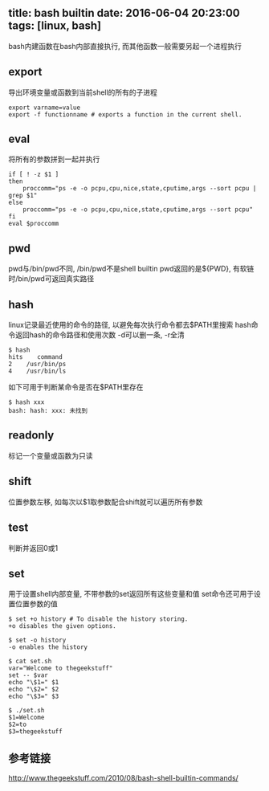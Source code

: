 title: bash builtin
date: 2016-06-04 20:23:00
tags: [linux, bash]
---

bash内建函数在bash内部直接执行,
而其他函数一般需要另起一个进程执行
<!--more-->

## export

导出环境变量或函数到当前shell的所有的子进程
```
export varname=value
export -f functionname # exports a function in the current shell.
```

## eval
将所有的参数拼到一起并执行
```
if [ ! -z $1 ]
then
    proccomm="ps -e -o pcpu,cpu,nice,state,cputime,args --sort pcpu | grep $1"
else
    proccomm="ps -e -o pcpu,cpu,nice,state,cputime,args --sort pcpu"
fi
eval $proccomm
```

## pwd
pwd与/bin/pwd不同, /bin/pwd不是shell builtin
pwd返回的是${PWD}, 有软链时/bin/pwd可返回真实路径

## hash
linux记录最近使用的命令的路径, 以避免每次执行命令都去$PATH里搜索
hash命令返回hash的命令路径和使用次数
-d可以删一条, -r全清
```
$ hash
hits    command
2    /usr/bin/ps
4    /usr/bin/ls
```

如下可用于判断某命令是否在$PATH里存在
```
$ hash xxx
bash: hash: xxx: 未找到
```

## readonly
标记一个变量或函数为只读

## shift
位置参数左移, 如每次以$1取参数配合shift就可以遍历所有参数

## test
判断并返回0或1

## set
用于设置shell内部变量, 不带参数的set返回所有这些变量和值
set命令还可用于设置位置参数的值

```
$ set +o history # To disable the history storing.
+o disables the given options.

$ set -o history
-o enables the history

$ cat set.sh
var="Welcome to thegeekstuff"
set -- $var
echo "\$1=" $1
echo "\$2=" $2
echo "\$3=" $3

$ ./set.sh
$1=Welcome
$2=to
$3=thegeekstuff
```

## 参考链接
http://www.thegeekstuff.com/2010/08/bash-shell-builtin-commands/

